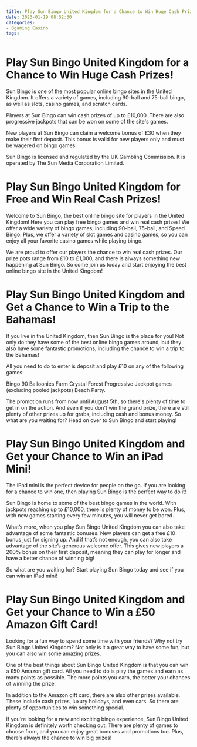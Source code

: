```yaml
---
title: Play Sun Bingo United Kingdom for a Chance to Win Huge Cash Prizes!
date: 2023-01-19 08:52:30
categories:
- Bgaming Casino
tags:
---
```



#  Play Sun Bingo United Kingdom for a Chance to Win Huge Cash Prizes!

Sun Bingo is one of the most popular online bingo sites in the United Kingdom. It offers a variety of games, including 90-ball and 75-ball bingo, as well as slots, casino games, and scratch cards.

Players at Sun Bingo can win cash prizes of up to £10,000. There are also progressive jackpots that can be won on some of the site's games.

New players at Sun Bingo can claim a welcome bonus of £30 when they make their first deposit. This bonus is valid for new players only and must be wagered on bingo games.

Sun Bingo is licensed and regulated by the UK Gambling Commission. It is operated by The Sun Media Corporation Limited.

#  Play Sun Bingo United Kingdom for Free and Win Real Cash Prizes!

Welcome to Sun Bingo, the best online bingo site for players in the United Kingdom! Here you can play free bingo games and win real cash prizes! We offer a wide variety of bingo games, including 90-ball, 75-ball, and Speed Bingo. Plus, we offer a variety of slot games and casino games, so you can enjoy all your favorite casino games while playing bingo.

We are proud to offer our players the chance to win real cash prizes. Our prize pots range from £10 to £1,000, and there is always something new happening at Sun Bingo. So come join us today and start enjoying the best online bingo site in the United Kingdom!

#  Play Sun Bingo United Kingdom and Get a Chance to Win a Trip to the Bahamas!

If you live in the United Kingdom, then Sun Bingo is the place for you! Not only do they have some of the best online bingo games around, but they also have some fantastic promotions, including the chance to win a trip to the Bahamas!

All you need to do to enter is deposit and play £10 on any of the following games:

Bingo 90
Balloonies Farm
Crystal Forest
Progressive Jackpot games (excluding pooled jackpots)
Beach Party.

The promotion runs from now until August 5th, so there's plenty of time to get in on the action. And even if you don't win the grand prize, there are still plenty of other prizes up for grabs, including cash and bonus money. So what are you waiting for? Head on over to Sun Bingo and start playing!

#  Play Sun Bingo United Kingdom and Get your Chance to Win an iPad Mini!

The iPad mini is the perfect device for people on the go. If you are looking for a chance to win one, then playing Sun Bingo is the perfect way to do it!

Sun Bingo is home to some of the best bingo games in the world. With jackpots reaching up to £10,000, there is plenty of money to be won. Plus, with new games starting every few minutes, you will never get bored.

What’s more, when you play Sun Bingo United Kingdom you can also take advantage of some fantastic bonuses. New players can get a free £10 bonus just for signing up. And if that’s not enough, you can also take advantage of the site’s generous welcome offer. This gives new players a 200% bonus on their first deposit, meaning they can play for longer and have a better chance of winning big!

So what are you waiting for? Start playing Sun Bingo today and see if you can win an iPad mini!

#  Play Sun Bingo United Kingdom and Get your Chance to Win a £50 Amazon Gift Card!

Looking for a fun way to spend some time with your friends? Why not try Sun Bingo United Kingdom? Not only is it a great way to have some fun, but you can also win some amazing prizes.

One of the best things about Sun Bingo United Kingdom is that you can win a £50 Amazon gift card. All you need to do is play the games and earn as many points as possible. The more points you earn, the better your chances of winning the prize.

In addition to the Amazon gift card, there are also other prizes available. These include cash prizes, luxury holidays, and even cars. So there are plenty of opportunities to win something special.

If you’re looking for a new and exciting bingo experience, Sun Bingo United Kingdom is definitely worth checking out. There are plenty of games to choose from, and you can enjoy great bonuses and promotions too. Plus, there’s always the chance to win big prizes!